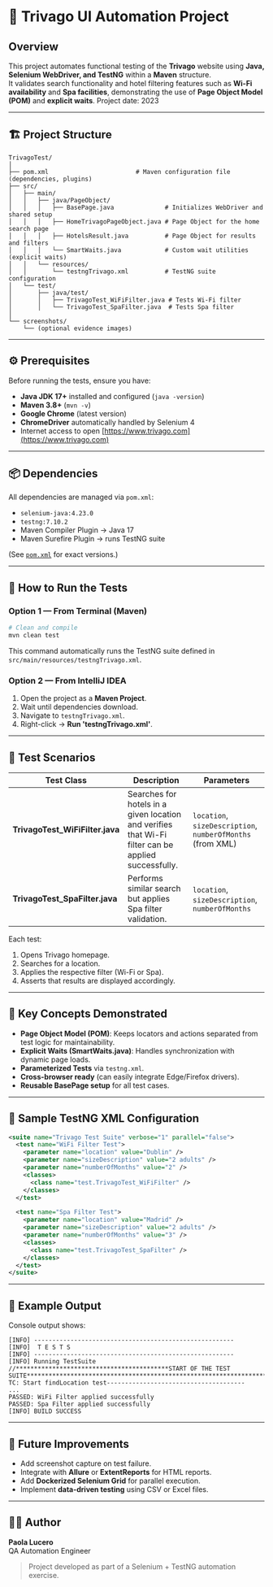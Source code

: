 # 🧭 Trivago UI Automation Project

## Overview
This project automates functional testing of the **Trivago** website using **Java, Selenium WebDriver, and TestNG** within a **Maven** structure.  
It validates search functionality and hotel filtering features such as **Wi-Fi availability** and **Spa facilities**, demonstrating the use of **Page Object Model (POM)** and **explicit waits**.
Project date: 2023

---

## 🏗️ Project Structure

```
TrivagoTest/
│
├── pom.xml                        # Maven configuration file (dependencies, plugins)
├── src/
│   ├── main/
│   │   ├── java/PageObject/
│   │   │   ├── BasePage.java              # Initializes WebDriver and shared setup
│   │   │   ├── HomeTrivagoPageObject.java # Page Object for the home search page
│   │   │   ├── HotelsResult.java          # Page Object for results and filters
│   │   │   └── SmartWaits.java            # Custom wait utilities (explicit waits)
│   │   └── resources/
│   │       └── testngTrivago.xml          # TestNG suite configuration
│   └── test/
│       ├── java/test/
│       │   ├── TrivagoTest_WiFiFilter.java # Tests Wi-Fi filter
│       │   └── TrivagoTest_SpaFilter.java  # Tests Spa filter
│
└── screenshots/
    └── (optional evidence images)
```

---

## ⚙️ Prerequisites

Before running the tests, ensure you have:

- **Java JDK 17+** installed and configured (`java -version`)
- **Maven 3.8+** (`mvn -v`)
- **Google Chrome** (latest version)
- **ChromeDriver** automatically handled by Selenium 4
- Internet access to open [https://www.trivago.com](https://www.trivago.com)

---

## 📦 Dependencies

All dependencies are managed via `pom.xml`:

- `selenium-java:4.23.0`
- `testng:7.10.2`
- Maven Compiler Plugin → Java 17
- Maven Surefire Plugin → runs TestNG suite

(See [`pom.xml`](./pom.xml) for exact versions.)

---

## 🚀 How to Run the Tests

### Option 1 — From Terminal (Maven)
```bash
# Clean and compile
mvn clean test
```

This command automatically runs the TestNG suite defined in  
`src/main/resources/testngTrivago.xml`.

### Option 2 — From IntelliJ IDEA
1. Open the project as a **Maven Project**.
2. Wait until dependencies download.
3. Navigate to `testngTrivago.xml`.
4. Right-click → **Run 'testngTrivago.xml'**.

---

## 🧩 Test Scenarios

| Test Class | Description | Parameters |
|-------------|-------------|-------------|
| **TrivagoTest_WiFiFilter.java** | Searches for hotels in a given location and verifies that Wi-Fi filter can be applied successfully. | `location`, `sizeDescription`, `numberOfMonths` (from XML) |
| **TrivagoTest_SpaFilter.java** | Performs similar search but applies Spa filter validation. | `location`, `sizeDescription`, `numberOfMonths` |

Each test:
1. Opens Trivago homepage.
2. Searches for a location.
3. Applies the respective filter (Wi-Fi or Spa).
4. Asserts that results are displayed accordingly.

---

## 🧠 Key Concepts Demonstrated

- **Page Object Model (POM)**: Keeps locators and actions separated from test logic for maintainability.  
- **Explicit Waits (SmartWaits.java)**: Handles synchronization with dynamic page loads.  
- **Parameterized Tests** via `testng.xml`.  
- **Cross-browser ready** (can easily integrate Edge/Firefox drivers).  
- **Reusable BasePage setup** for all test cases.  

---

## 🧪 Sample TestNG XML Configuration

```xml
<suite name="Trivago Test Suite" verbose="1" parallel="false">
  <test name="WiFi Filter Test">
    <parameter name="location" value="Dublin" />
    <parameter name="sizeDescription" value="2 adults" />
    <parameter name="numberOfMonths" value="2" />
    <classes>
      <class name="test.TrivagoTest_WiFiFilter" />
    </classes>
  </test>

  <test name="Spa Filter Test">
    <parameter name="location" value="Madrid" />
    <parameter name="sizeDescription" value="2 adults" />
    <parameter name="numberOfMonths" value="3" />
    <classes>
      <class name="test.TrivagoTest_SpaFilter" />
    </classes>
  </test>
</suite>
```

---

## 🧾 Example Output

Console output shows:
```
[INFO] -------------------------------------------------------
[INFO]  T E S T S
[INFO] -------------------------------------------------------
[INFO] Running TestSuite
//******************************************START OF THE TEST SUITE***********************************************************************//
TC: Start findLocation test--------------------------------------
...
PASSED: WiFi Filter applied successfully
PASSED: Spa Filter applied successfully
[INFO] BUILD SUCCESS
```

---

## 🧰 Future Improvements

- Add screenshot capture on test failure.
- Integrate with **Allure** or **ExtentReports** for HTML reports.
- Add **Dockerized Selenium Grid** for parallel execution.
- Implement **data-driven testing** using CSV or Excel files.

---

## 👩‍💻 Author
**Paola Lucero**  
QA Automation Engineer  
> Project developed as part of a Selenium + TestNG automation exercise.
